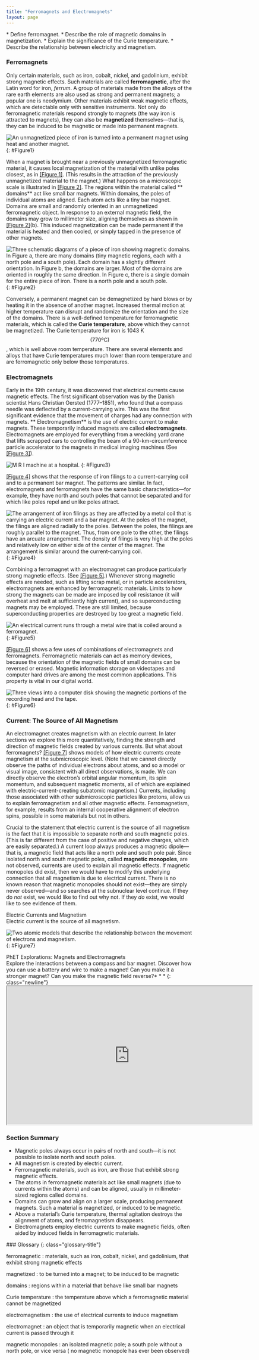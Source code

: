 ```yaml
---
title: "Ferromagnets and Electromagnets"
layout: page
---
```


<div class="abstract" markdown="1">
* Define ferromagnet.
* Describe the role of magnetic domains in magnetization.
* Explain the significance of the Curie temperature.
* Describe the relationship between electricity and magnetism.
</div>

### Ferromagnets

Only certain materials, such as iron, cobalt, nickel, and gadolinium, exhibit
strong magnetic effects. Such materials are called **ferromagnetic**, after the
Latin word for iron, *ferrum*. A group of materials made from the alloys of the
rare earth elements are also used as strong and permanent magnets; a popular one
is neodymium. Other materials exhibit weak magnetic effects, which are
detectable only with sensitive instruments. Not only do ferromagnetic materials
respond strongly to magnets (the way iron is attracted to magnets), they can
also be **magnetized** themselves—that is, they can be induced to be magnetic or
made into permanent magnets.

![An unmagnetized piece of iron is turned into a permanent magnet using heat and another magnet.](../resources/Figure_23_02_01a.jpg "An unmagnetized piece of iron is placed between two magnets, heated, and then cooled, or simply tapped when cold. The iron becomes a permanent magnet with the poles aligned as shown: its south pole is adjacent to the north pole of the original magnet, and its north pole is adjacent to the south pole of the original magnet. Note that there are attractive forces between the magnets.")
{: #Figure1}

When a magnet is brought near a previously unmagnetized ferromagnetic material,
it causes local magnetization of the material with unlike poles closest, as
in [[Figure 1]](#Figure1). (This results in the attraction of the previously
unmagnetized material to the magnet.) What happens on a microscopic scale is
illustrated in [[Figure 2]](#Figure2). The regions within the material called **
domains** act like small bar magnets. Within domains, the poles of individual
atoms are aligned. Each atom acts like a tiny bar magnet. Domains are small and
randomly oriented in an unmagnetized ferromagnetic object. In response to an
external magnetic field, the domains may grow to millimeter size, aligning
themselves as shown in [[Figure 2]](#Figure2)(b). This induced magnetization can
be made permanent if the material is heated and then cooled, or simply tapped in
the presence of other magnets.

![Three schematic diagrams of a piece of iron showing magnetic domains. In Figure a, there are many domains (tiny magnetic regions, each with a north pole and a south pole). Each domain has a slightly different orientation. In Figure b, the domains are larger. Most of the domains are oriented in roughly the same direction. In Figure c, there is a single domain for the entire piece of iron. There is a north pole and a south pole.](../resources/Figure_23_02_02a.jpg "(a) An unmagnetized piece of iron (or other ferromagnetic material) has randomly oriented domains. (b) When magnetized by an external field, the domains show greater alignment, and some grow at the expense of others. Individual atoms are aligned within domains; each atom acts like a tiny bar magnet.")
{: #Figure2}

Conversely, a permanent magnet can be demagnetized by hard blows or by heating
it in the absence of another magnet. Increased thermal motion at higher
temperature can disrupt and randomize the orientation and the size of the
domains. There is a well-defined temperature for ferromagnetic materials, which
is called the **Curie temperature**, above which they cannot be magnetized. The
Curie temperature for iron is 1043 K $$\left(770 \text{ºC}\right) $$ , which is
well above room temperature. There are several elements and alloys that have
Curie temperatures much lower than room temperature and are ferromagnetic only
below those temperatures.

### Electromagnets

Early in the 19th century, it was discovered that electrical currents cause
magnetic effects. The first significant observation was by the Danish scientist
Hans Christian Oersted (1777–1851), who found that a compass needle was
deflected by a current-carrying wire. This was the first significant evidence
that the movement of charges had any connection with magnets. **
Electromagnetism** is the use of electric current to make magnets. These
temporarily induced magnets are called **electromagnets**. Electromagnets are
employed for everything from a wrecking yard crane that lifts scrapped cars to
controlling the beam of a 90-km-circumference particle accelerator to the
magnets in medical imaging machines (See [[Figure 3]](#Figure3)).

![M R I machine at a hospital.](../resources/Figure_23_02_03a.jpg "Instrument for magnetic resonance imaging (MRI). The device uses a superconducting cylindrical coil for the main magnetic field. The patient goes into this &#x201C;tunnel&#x201D; on the gurney. (credit: Bill McChesney, Flickr)")
{: #Figure3}

[[Figure 4]](#Figure4) shows that the response of iron filings to a
current-carrying coil and to a permanent bar magnet. The patterns are similar.
In fact, electromagnets and ferromagnets have the same basic characteristics—for
example, they have north and south poles that cannot be separated and for which
like poles repel and unlike poles attract.

![The arrangement of iron filings as they are affected by a metal coil that is carrying an electric current and a bar magnet. At the poles of the magnet, the filings are aligned radially to the poles. Between the poles, the filings are roughly parallel to the magnet. Thus, from one pole to the other, the filings have an arcuate arrangement. The density of filings is very high at the poles and relatively low on either side of the center of the magnet. The arrangement is similar around the current-carrying coil.](../resources/Figure_23_02_04a1.jpg "Iron filings near (a) a current-carrying coil and (b) a magnet act like tiny compass needles, showing the shape of their fields. Their response to a current-carrying coil and a permanent magnet is seen to be very similar, especially near the ends of the coil and the magnet.")
{: #Figure4}

Combining a ferromagnet with an electromagnet can produce particularly strong
magnetic effects. (See [[Figure 5]](#Figure5).) Whenever strong magnetic effects
are needed, such as lifting scrap metal, or in particle accelerators,
electromagnets are enhanced by ferromagnetic materials. Limits to how strong the
magnets can be made are imposed by coil resistance (it will overheat and melt at
sufficiently high current), and so superconducting magnets may be employed.
These are still limited, because superconducting properties are destroyed by too
great a magnetic field.

![An electrical current runs through a metal wire that is coiled around a ferromagnet.](../resources/Figure_23_02_05a.jpg "An electromagnet with a ferromagnetic core can produce very strong magnetic effects. Alignment of domains in the core produces a magnet, the poles of which are aligned with the electromagnet.")
{: #Figure5}

[[Figure 6]](#Figure6) shows a few uses of combinations of electromagnets and
ferromagnets. Ferromagnetic materials can act as memory devices, because the
orientation of the magnetic fields of small domains can be reversed or erased.
Magnetic information storage on videotapes and computer hard drives are among
the most common applications. This property is vital in our digital world.

![Three views into a computer disk showing the magnetic portions of the recording head and the tape.](../resources/Figure_23_02_06a.jpg "An electromagnet induces regions of permanent magnetism on a floppy disk coated with a ferromagnetic material. The information stored here is digital (a region is either magnetic or not); in other applications, it can be analog (with a varying strength), such as on audiotapes.")
{: #Figure6}

### Current: The Source of All Magnetism

An electromagnet creates magnetism with an electric current. In later sections
we explore this more quantitatively, finding the strength and direction of
magnetic fields created by various currents. But what about
ferromagnets? [[Figure 7]](#Figure7) shows models of how electric currents
create magnetism at the submicroscopic level. (Note that we cannot directly
observe the paths of individual electrons about atoms, and so a model or visual
image, consistent with all direct observations, is made. We can directly observe
the electron’s orbital angular momentum, its spin momentum, and subsequent
magnetic moments, all of which are explained with electric-current-creating
subatomic magnetism.) Currents, including those associated with other
submicroscopic particles like protons, allow us to explain ferromagnetism and
all other magnetic effects. Ferromagnetism, for example, results from an
internal cooperative alignment of electron spins, possible in some materials but
not in others.

Crucial to the statement that electric current is the source of all magnetism is
the fact that it is impossible to separate north and south magnetic poles. (This
is far different from the case of positive and negative charges, which are
easily separated.) A current loop always produces a magnetic dipole—that is, a
magnetic field that acts like a north pole and south pole pair. Since isolated
north and south magnetic poles, called **magnetic monopoles**, are not observed,
currents are used to explain all magnetic effects. If magnetic monopoles did
exist, then we would have to modify this underlying connection that all
magnetism is due to electrical current. There is no known reason that magnetic
monopoles should not exist—they are simply never observed—and so searches at the
subnuclear level continue. If they do *not* exist, we would like to find out why
not. If they *do* exist, we would like to see evidence of them.

<div class="note" data-has-label="true" data-label="" markdown="1">
<div class="title">
Electric Currents and Magnetism
</div>
Electric current is the source of all magnetism.

</div>

![Two atomic models that describe the relationship between the movement of electrons and magnetism.](../resources/Figure_23_02_07a.jpg "(a) In the planetary model of the atom, an electron orbits a nucleus, forming a closed-current loop and producing a magnetic field with a north pole and a south pole. (b) Electrons have spin and can be crudely pictured as rotating charge, forming a current that produces a magnetic field with a north pole and a south pole. Neither the planetary model nor the image of a spinning electron is completely consistent with modern physics. However, they do provide a useful way of understanding phenomena. ")
{: #Figure7}

<div class="note" data-has-label="true" class="interactive" data-label="" markdown="1">
<div class="title">
PhET Explorations: Magnets and Electromagnets
</div>
Explore the interactions between a compass and bar magnet. Discover how you can use a battery and wire to make a magnet! Can you make it a stronger magnet? Can you make the magnetic field reverse?* * *
{: class="newline"}

<div class="media"  data-alt="magnets and electromagnets">
<iframe width="660" height="371.4" src="https://archive.cnx.org/specials/92176000-ae74-11e5-baad-cfab91c15075/magnets-and-electromagnets/#sim-bar-magnet"></iframe>
</div>
</div>

### Section Summary

* Magnetic poles always occur in pairs of north and south—it is not possible to
  isolate north and south poles.
* All magnetism is created by electric current.
* Ferromagnetic materials, such as iron, are those that exhibit strong magnetic
  effects.
* The atoms in ferromagnetic materials act like small magnets (due to currents
  within the atoms) and can be aligned, usually in millimeter-sized regions
  called domains.
* Domains can grow and align on a larger scale, producing permanent magnets.
  Such a material is magnetized, or induced to be magnetic.
* Above a material’s Curie temperature, thermal agitation destroys the alignment
  of atoms, and ferromagnetism disappears.
* Electromagnets employ electric currents to make magnetic fields, often aided
  by induced fields in ferromagnetic materials.

<div class="glossary" markdown="1">
### Glossary
{: class="glossary-title"}

ferromagnetic
: materials, such as iron, cobalt, nickel, and gadolinium, that exhibit strong
magnetic effects

magnetized
: to be turned into a magnet; to be induced to be magnetic

domains
: regions within a material that behave like small bar magnets

Curie temperature
: the temperature above which a ferromagnetic material cannot be magnetized

electromagnetism
: the use of electrical currents to induce magnetism

electromagnet
: an object that is temporarily magnetic when an electrical current is passed
through it

magnetic monopoles
: an isolated magnetic pole; a south pole without a north pole, or vice versa (
no magnetic monopole has ever been observed) 

</div>

